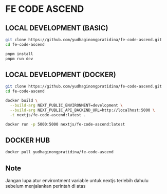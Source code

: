 # FE CODE ASCEND

## LOCAL DEVELOPMENT (BASIC)

```bash
git clone https://github.com/yudhaginongpratidina/fe-code-ascend.git
cd fe-code-ascend

pnpm install
pnpm run dev
```

## LOCAL DEVELOPMENT (DOCKER)

```bash
git clone https://github.com/yudhaginongpratidina/fe-code-ascend.git
cd fe-code-ascend

docker build \
  --build-arg NEXT_PUBLIC_ENVIRONMENT=development \
  --build-arg NEXT_PUBLIC_API_BACKEND_URL=http://localhost:5000 \
  -t nextjs/fe-code-ascend:latest .

docker run -p 5000:5000 nextjs/fe-code-ascend:latest
```

## DOCKER HUB

```bash
docker pull yudhaginongpratidina/fe-code-ascend
```


## Note

Jangan lupa atur environtment variable untuk nextjs terlebih dahulu
sebelum menjalankan perintah di atas